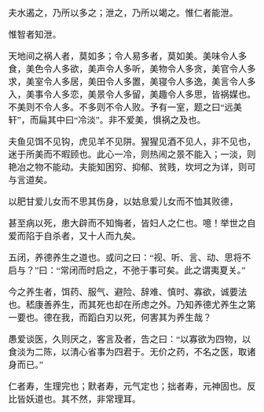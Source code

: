 <style type="text/css">
    *{font-family: "楷体";font-size: 18px;}
    .markdown-body blockquote{color:#d11;}
    green{color:green;}
    greenbold{color:green;font-weight: bold}
    blue{color:blue;}
    red{color:red;}
    redbold{color:red;font-weight: bold}
    cyan{color:cyan;}
    purple{color:purple;}
    .bold{font-weight: bold;}
    .eightteen{font-size:18px;}
    .twenty{font-size:20px;}
    #markup article {background: antiquewhite;}
</style>
夫水遏之，乃所以多之；泄之，乃所以竭之。惟仁者能泄。

惟智者知泄。

天地间之祸人者，莫如多；令人易多者，莫如美。美味令人多食，美色令人多欲，美声令人多听，美物令人多贪，美官令人多求，美室令人多居，美田令人多置，美寝令人多逸，美言令人多入，美事令人多恋，美景令人多留，美趣令人多思，皆祸媒也。不美则不令人多。不多则不令人败。予有一室，题之曰“远美轩”，而扁其中曰“冷淡”。非不爱美，惧祸之及也。

夫鱼见饵不见钩，虎见羊不见阱。猩猩见酒不见人，非不见也，迷于所美而不暇顾也。此心一冷，则热闹之景不能入；一淡，则艳冶之物不能动。夫能知困穷、抑郁、贫贱，坎坷之为详，则可与言道矣。

以肥甘爱儿女而不思其伤身，以姑息爱儿女而不恤其败德，

甚至病以死，患大辟而不知悔者，皆妇人之仁也。噫！举世之自爱而陷于自杀者，又十人而九矣。

五闭，养德养生之道也。或问之曰：“视、听、言、动、思将不启与？”曰：“常闭而时启之，不弛于事可矣。此之谓夷夏关。”

今之养生者，饵药、服气、避险、辞难、慎时、寡欲，诚要法也。嵇康善养生，而其死也却在所虑之外。乃知养德尤养生之第一要也。德在我，而蹈白刃以死，何害其为养生哉？

愚爱谈医，久则厌之，客言及者，告之曰：“以寡欲为四物，以食淡为二陈，以清心省事为四君于。无价之药，不名之医，取诸身而已。”

仁者寿，生理完也；默者寿，元气定也；拙者寿，元神固也。反比皆妖道也。其不然，非常理耳。